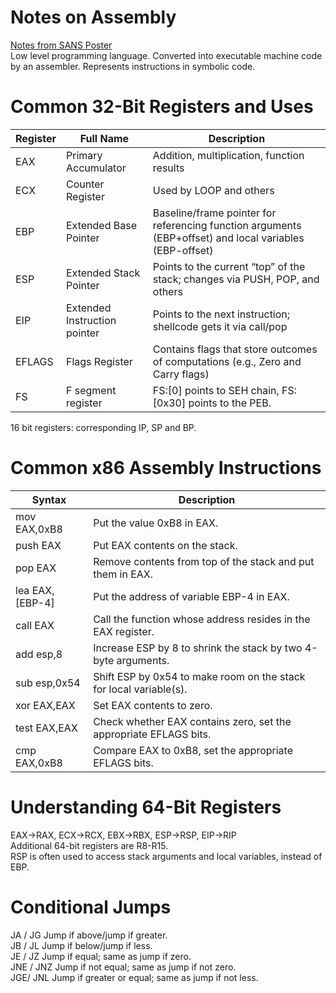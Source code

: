 # Notes on Assembly    
[Notes from SANS Poster](https://sansorg.egnyte.com/dl/pHqHxaLC5M)   
Low level programming language. Converted into executable machine code by an assembler. Represents instructions in symbolic code.       

# Common 32-Bit Registers and Uses   
| Register      | Full Name   | Description |
| -----------   | ----------- | ----------- |
| EAX     | Primary Accumulator       | Addition, multiplication, function results  |
| ECX     | Counter Register  | Used by LOOP and others   |
| EBP     | Extended Base Pointer  | Baseline/frame pointer for referencing function arguments (EBP+offset) and local variables (EBP-offset)     |
| ESP     | Extended Stack Pointer | Points to the current “top” of the stack; changes via PUSH, POP, and others |     
| EIP     | Extended Instruction pointer | Points to the next instruction; shellcode gets it via call/pop    |
| EFLAGS  | Flags Register | Contains flags that store outcomes of computations (e.g., Zero and Carry flags)    |
| FS      | F segment register  | FS:[0] points to SEH chain, FS:[0x30] points to the PEB.   |     

16 bit registers: corresponding IP, SP and BP.   

# Common x86 Assembly Instructions   
| Syntax      | Description |
| ----------- | ----------- |
| mov EAX,0xB8      | Put the value 0xB8 in EAX.      |  
| push EAX |  Put EAX contents on the stack.   |
| pop EAX | Remove contents from top of the stack and put them in EAX.   |
| lea EAX,[EBP-4] | Put the address of variable EBP-4 in EAX.   |
| call EAX |  Call the function whose address resides in the EAX register.   |  
| add esp,8 | Increase ESP by 8 to shrink the stack by two 4-byte arguments.    |
| sub esp,0x54 |  Shift ESP by 0x54 to make room on the stack for local variable(s).   | 
| xor EAX,EAX | Set EAX contents to zero.   |
| test EAX,EAX |  Check whether EAX contains zero, set the appropriate EFLAGS bits.  | 
| cmp EAX,0xB8 |  Compare EAX to 0xB8, set the appropriate EFLAGS bits.   |

# Understanding 64-Bit Registers
EAX→RAX, ECX→RCX, EBX→RBX, ESP→RSP, EIP→RIP      
Additional 64-bit registers are R8-R15.     
RSP is often used to access stack arguments and local variables, instead of EBP.     

# Conditional Jumps
JA / JG Jump if above/jump if greater.   
JB / JL Jump if below/jump if less.   
JE / JZ Jump if equal; same as jump if zero.   
JNE / JNZ Jump if not equal; same as jump if not zero.   
JGE/ JNL Jump if greater or equal; same as jump if not less.   


